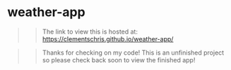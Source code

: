 # weather-app

>> The link to view this is hosted at: https://clementschris.github.io/weather-app/

>> Thanks for checking on my code! This is an unfinished project so please check back soon to view the finished app!